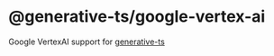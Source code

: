 # @generative-ts/google-vertex-ai

Google VertexAI support for [generative-ts](https://github.com/Econify/generative-ts/blob/main/README.md)
